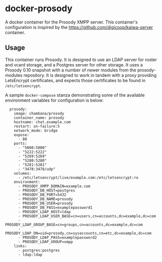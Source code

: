 docker-prosody
==============
A docker container for the Prosody XMPP server. This container's configuration is inspired by the https://github.com/digicoop/kaiwa-server container.

Usage
-----
This container runs Prosody. It is designed to use an LDAP server for roster and vcard storage, and a Postgres server for other storage. It uses a Prosody 0.10 snapshot with a number of newer modules from the prosody-modules repository. It is designed to work in tandem with a proxy providing LetsEncrypt certificates, and expects those certificates to be found in `/etc/letsencrypt`.

A sample `docker-compose` stanza demonstrating some of the available environment variables for configuration is below:
```
  prosody:
    image: chambana/prosody
    container_name: prosody
    hostname: chat.example.com
    restart: on-failure:5
    network_mode: bridge
    expose:
      - 80
    ports:
      - "5000:5000"
      - "5222:5222"
      - "5269:5269"
      - "5280:5280"
      - "5281:5281"
      - "3478:3478/udp"
    volumes:
      - /etc/letsencrypt/live/example.com:/etc/letsencrypt:ro
    environment:
      - PROSODY_XMPP_DOMAIN=example.com
      - PROSODY_DB_HOST=postgres
      - PROSODY_DB_PORT=5432
      - PROSODY_DB_NAME=prosody
      - PROSODY_DB_USER=prosody
      - PROSODY_DB_PASS=examplepassword1
      - PROSODY_LDAP_HOST=ldap
      - PROSODY_LDAP_USER_BASE=cn=users,cn=accounts,dc=example,dc=com
      - PROSODY_LDAP_GROUP_BASE=cn=groups,cn=accounts,dc=example,dc=com
      - PROSODY_LDAP_DN=uid=prosody,cn=sysaccounts,cn=etc,dc=example,dc=com
      - PROSODY_LDAP_PASS=examplepassword2
      - PROSODY_LDAP_GROUP=xmpp
    links:
      - postgres:postgres
      - ldap:ldap
```
